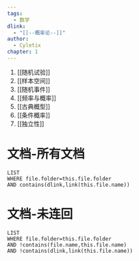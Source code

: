```yaml
---
tags:
  - 数学
dlink:
  - "[[--概率论--]]"
author:
  - Cyletix
chapter: 1
---
```

1. [[随机试验]]
2. [[样本空间]]
3. [[随机事件]]
4. [[频率与概率]]
5. [[古典概型]]
6. [[条件概率]]
7. [[独立性]]

# 文档-所有文档
```dataview
LIST
WHERE file.folder=this.file.folder
AND contains(dlink,link(this.file.name))
```
# 文档-未连回
```dataview
LIST
WHERE file.folder=this.file.folder
AND !contains(file.name,this.file.name)
AND !contains(dlink,link(this.file.name))
```
